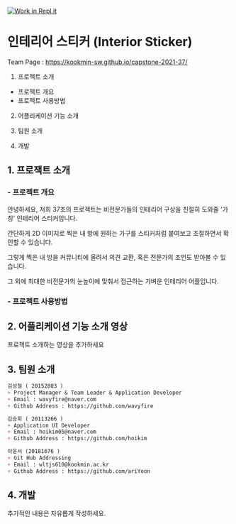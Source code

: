 [![Work in Repl.it](https://classroom.github.com/assets/work-in-replit-14baed9a392b3a25080506f3b7b6d57f295ec2978f6f33ec97e36a161684cbe9.svg)](https://classroom.github.com/online_ide?assignment_repo_id=381076&assignment_repo_type=GroupAssignmentRepo)

# 인테리어 스티커 (Interior Sticker)
Team Page : https://kookmin-sw.github.io/capstone-2021-37/

1. 프로젝트 소개

 - 프로젝트 개요
 - 프로젝트 사용방법

2. 어플리케이션 기능 소개

3. 팀원 소개

4. 개발

## 1. 프로잭트 소개

### - 프로젝트 개요
안녕하세요, 저희 37조의 프로젝트는 비전문가들의 인테리어 구상을 친절히 도와줄 '가칭' 인테리어 스티커입니다.

간단하게 2D 이미지로 찍은 내 방에 원하는 가구를 스티커처럼 붙여보고 조절하면서 확인할 수 있습니다.

그렇게 찍은 내 방을 커뮤니티에 올려서 의견 교환, 혹은 전문가의 조언도 받아볼 수 있습니다.

그 외에 최대한 비전문가의 눈높이에 맞춰서 접근하는 가벼운 인테리어 어플입니다.

### - 프로젝트 사용방법

## 2. 어플리케이션 기능 소개 영상

프로젝트 소개하는 영상을 추가하세요

## 3. 팀원 소개
```markdown
김성철 ( 20152803 )
+ Project Manager & Team Leader & Application Developer
+ Email : wavyfire@naver.com 
+ Github Address : https://github.com/wavyfire
```

```markdown
김승회 ( 20113266 )
+ Application UI Developer
+ Email : hoikim05@naver.com
+ Github Address : https://github.com/hoikim
```

```markdown
이윤서 (20181676 )
+ Git Hub Addressing
+ Email : wltjs610@kookmin.ac.kr
+ Github Address : https://github.com/ariYoon
```


## 4. 개발

추가적인 내용은 자유롭게 작성하세요.


